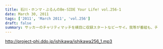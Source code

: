 ```yaml
---
title: 石川・ホンマ・ぶるんのBe-SIDE Your Life! vol.256-1
date: March 30, 2011
tags: ['2011', 'March 2011', 'vol.256']
draft: false
summary: サッカーのチャリティマッチを横目に収録スタートなビーサイ。我等が番組も、チャリティに参加することになりました。番組も手伝います！詳細はHPを細かくチェックしていて下さい！NAMAE
---
```


http://project-phi.ddo.jp/ishikawa/ishikawa256_1.mp3